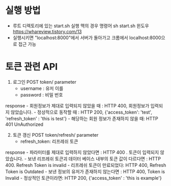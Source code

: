 # 실행 방법

* 루트 디렉토리에 있는 start.sh 실행
    맥의 경우 명령어 sh start.sh 
    윈도우 https://whareview.tistory.com/13
* 실행시키면 "localhost:8000"에서 서버가 돌아가고 크롬에서 localhost:8000으로 접근 가능


# 토큰 관련 API

1. 로그인
POST token/
parameter
    - username : 유저 이를
    - password : 비밀 번호

response
    - 회원정보가 제대로 입력되지 않았을 때 : HTTP 400, 회원정보가 입력되지 않았습니다.
    - 정상적으로 동작할 때 : HTTP 200, {'access_token': 'test', 'refresh_token' : 'this is test'}
    - 해당하는 회원 정보가 존재하지 않을 때: HTTP 401 UnAuthorized


2. 토큰 갱신
POST token/refresh/
parameter
    - refresh_token: 리프레쉬 토큰 

response 
    - 파라미터를 제대로 입력하지 않았다면 : HTTP 400 . 토큰이 입력되지 않았습니다.
    - 보낸 리프레쉬 토큰괴 데이터 베이스 내부의 토큰 값이 다르다면 : HTTP 400. Refresh Token is invalid
    - 리프레쉬 토큰이 만료되었다: HTTP 400, Refresh Token is Outdated
    - 보낸 정보의 유저가 존재하지 않는다면 : HTTP 400, Token is Invalid
    - 정상적인 토큰이라면: HTTP 200, {'access_token' : 'this is example'}